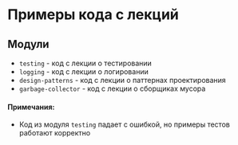 # Примеры кода с лекций

## Модули
- `testing` - код с лекции о тестировании
- `logging` - код с лекции о логировании
- `design-patterns` - код с лекции о паттернах проектирования
- `garbage-collector` - код с лекции о сборщиках мусора 


#### Примечания:
- Код из модуля `testing` <span color="#C0392B">падает с ошибкой</span>, но примеры тестов работают корректно 

